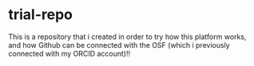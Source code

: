 # trial-repo
This is a repository that i created in order to try how this platform works, and how Github can be connected with the OSF (which i previously connected with my ORCID account)!!
